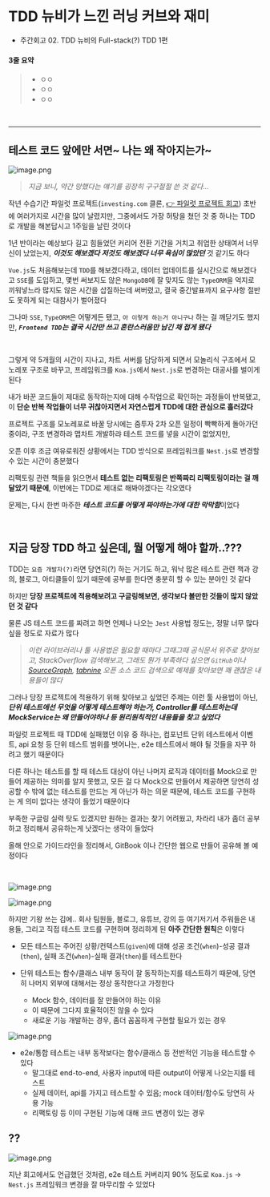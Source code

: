# TDD 뉴비가 느낀 러닝 커브와 재미

- 주간회고 02. TDD 뉴비의 Full-stack(?) TDD 1편

#### 3줄 요약

> - ㅇㅇ
> - ㅇㅇ
> - ㅇㅇ

<br />

---

## 테스트 코드 앞에만 서면~ 나는 왜 작아지는가~

![image.png](https://cdn.hashnode.com/res/hashnode/image/upload/v1643041008094/t76_KRs7T.png)

> _지금 보니, 약간 망했다는 얘기를 굉장히 구구절절 쓴 것 같다..._

작년 수습기간 파일럿 프로젝트(`investing.com` 클론, [👉 파일럿 프로젝트 회고](https://zuminternet.github.io/zum-front-investing-clone/)) 초반에 여러가지로 시간을 많이 날렸지만, 그중에서도 가장 허탕을 쳤던 것 중 하나는 TDD로 개발을 해본답시고 1주일을 날린 것이다

1년 반이라는 예상보다 길고 힘들었던 커리어 전환 기간을 거치고 취업한 상태여서 너무 신이 났었는지, ***이것도 해보겠다 저것도 해보겠다 너무 욕심이 많았던*** 것 같기도 하다

`Vue.js`도 처음해보는데 `TDD`를 해보겠다하고, 데이터 업데이트를 실시간으로 해보겠다고 `SSE`를 도입하고, 몇번 써보지도 않은 `MongoDB`에 잘 맞지도 않는 `TypeORM`을 억지로 끼워넣느라 많지도 않은 시간을 삽질하는데 써버렸고, 결국 중간발표까지 요구사항 절반도 못하게 되는 대참사가 벌어졌다

그나마 `SSE`, `TypeORM`은 어떻게든 됐고, `아 이렇게 하는거 아니구나` 하는 걸 깨닫기도 했지만, ***`Frontend TDD`는 결국 시간만 쓰고 혼란스러움만 남긴 채 접게 됐다***

<br />

그렇게 약 5개월의 시간이 지나고, 차트 서버를 담당하게 되면서 모놀리식 구조에서 모노레포 구조로 바꾸고, 프레임워크를 `Koa.js`에서 `Nest.js`로 변경하는 대공사를 벌이게 된다

내가 바꾼 코드들이 제대로 동작하는지에 대해 수작업으로 확인하는 과정들이 반복됐고, 이 **단순 반복 작업들이 너무 귀찮아지면서 자연스럽게 TDD에 대한 관심으로 흘러갔다**

프로젝트 구조를 모노레포로 바꿀 당시에는 줌투자 2차 오픈 일정이 빡빡하게 돌아가던 중이라, 구조 변경하랴 맵차트 개발하랴 테스트 코드를 넣을 시간이 없었지만,

오픈 이후 조금 여유로워진 상황에서는 TDD 방식으로 프레임워크를 `Nest.js`로 변경할 수 있는 시간이 충분했다

리팩토링 관련 책들을 읽으면서 **테스트 없는 리팩토링은 반쪽짜리 리팩토링이라는 걸 깨달았기 때문에**, 이번에는 TDD로 제대로 해봐야겠다는 각오였다

문제는, 다시 한번 마주한 ***테스트 코드를 어떻게 짜야하는가에 대한 막막함***이었다

<br />

## 지금 당장 TDD 하고 싶은데, 뭘 어떻게 해야 할까..???

TDD는 `요즘 개발자(?)`라면 당연히(?) 하는 거기도 하고, 워낙 많은 테스트 관련 책과 강의, 블로그, 아티클들이 있기 때문에 공부를 한다면 충분히 할 수 있는 분야인 것 같다

하지만 **당장 프로젝트에 적용해보려고 구글링해보면, 생각보다 볼만한 것들이 많지 않았던 것 같다**

물론 JS 테스트 코드를 짜려고 하면 언제나 나오는 `Jest` 사용법 정도는, 정말 너무 많다 싶을 정도로 자료가 많다

  > *이런 라이브러리나 툴 사용법은 필요할 때마다 그때그때 공식문서 위주로 찾아보고, StackOverflow 검색해보고, 그래도 뭔가 부족하다 싶으면 `GitHub`이나 [SourceGraph](https://sourcegraph.com/search), [tabnine](https://www.tabnine.com/code) 오픈 소스 코드 검색으로 예제를 찾아보면 꽤 괜찮은 내용들이 많다*

그러나 당장 프로젝트에 적용하기 위해 찾아보고 싶었던 주제는 이런 툴 사용법이 아닌, ***단위 테스트에선 무엇을 어떻게 테스트해야 하는가, Controller를 테스트하는데 MockService는 왜 만들어야하나 등 원리원칙적인 내용들을 찾고 싶었다***

파일럿 프로젝트 때 TDD에 실패했던 이유 중 하나는, 컴포넌트 단위 테스트에서 이벤트, api 요청 등 단위 테스트 범위를 벗어나는, e2e 테스트에서 해야 될 것들을 자꾸 하려고 했기 때문이다

다른 하나는 테스트를 할 때 테스트 대상이 아닌 나머지 로직과 데이터를 Mock으로 만들어 제공하는 의미를 알지 못했고, 모든 걸 다 Mock으로 만들어서 제공하면 당연히 성공할 수 밖에 없는 테스트를 만드는 게 아닌가 하는 의문 때문에, 테스트 코드를 구현하는 게 의미 없다는 생각이 들었기 때문이다

부족한 구글링 실력 탓도 있겠지만 원하는 결과는 찾기 어려웠고, 차라리 내가 좀더 공부하고 정리해서 공유하는게 낫겠다는 생각이 들었다

올해 안으로 가이드라인을 정리해서, GitBook 이나 간단한 웹으로 만들어 공유해 볼 예정이다

<br />

![image.png](https://cdn.hashnode.com/res/hashnode/image/upload/v1643045178911/CJd3G_5f3.png)

![image.png](https://cdn.hashnode.com/res/hashnode/image/upload/v1643045247027/uefVjTMZ9.png)

하지만 기왕 쓰는 김에.. 회사 팀원들, 블로그, 유튜브, 강의 등 여기저기서 주워들은 내용들, 그리고 직접 테스트 코드를 구현하며 정리하게 된 **아주 간단한 원칙**은 이렇다

- 모든 테스트는 주어진 상황/컨텍스트(`given`)에 대해 성공 조건(`when`)-성공 결과(`then`), 실패 조건(`when`)-실패 결과(`then`)를 테스트한다

- 단위 테스트는 함수/클래스 내부 동작이 잘 동작하는지를 테스트하기 때문에, 당연히 나머지 외부에 대해서는 정상 동작한다고 가정한다
  - Mock 함수, 데이터를 잘 만들어야 하는 이유
  - 이 때문에 그다지 효율적이진 않을 수 있다
  - 새로운 기능 개발하는 경우, 좀더 꼼꼼하게 구현할 필요가 있는 경우

![image.png](https://cdn.hashnode.com/res/hashnode/image/upload/v1643046228793/CjJWMTHL1.png)

- e2e/통합 테스트는 내부 동작보다는 함수/클래스 등 전반적인 기능을 테스트할 수 있다
  - 말그대로 end-to-end, 사용자 input에 따른 output이 어떻게 나오는지를 테스트
  - 실제 데이터, api를 가지고 테스트할 수 있음; mock 데이터/함수도 당연히 사용 가능
  - 리팩토링 등 이미 구현된 기능에 대해 코드 변경이 있는 경우

## ??

![image.png](https://cdn.hashnode.com/res/hashnode/image/upload/v1643044538781/8K9QAXJI8.png)

지난 회고에서도 언급했던 것처럼, e2e 테스트 커버리지 90% 정도로 `Koa.js` -> `Nest.js` 프레임워크 변경을 잘 마무리할 수 있었다

